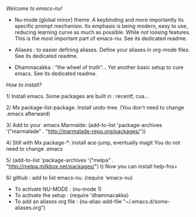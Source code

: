 _Welcome to emacs-nu!_


- Nu-mode (global minor) theme. A keybinding and more importantly
  its specific prompt mechanism.
  Its emphasis is being modern, easy to use,
  reducing learning curve as much as possible.
  While _not_ loosing features.
  This is the most important part of emacs-nu.
  See its dedicated readme.


- Aliases : to easier defining aliases.
  Define your aliases in org-mode files.
  See its dedicated readme.


- Dhammacakka : "the wheel of truth"...
  Yet another basic setup to cure emacs.
  See its dedicated readme.




_How to install?_


1/ Install emacs.
   Some packages are built in : recentf, cua...

2/ Mx package-list-package.
   Install undo-tree. (You don't need to change .emacs afterward)

3/ Add to your .emacs Marmalde:
   (add-to-list 'package-archives '("marmalade" . "http://marmalade-repo.org/packages/"))

4/ Still with Mx package-*:
   install ace-jump, eventually magit
   You do not need to change .emacs

5/ (add-to-list 'package-archives
             '("melpa" . "http://melpa.milkbox.net/packages/") t)
   Now you can install help-fns+

6/ github : add to list emacs-nu.
   (require 'emacs-nu)


-  To activate NU-MODE :   (nu-mode 1)
-  To activate the setup : (require 'dhammacakka)
-  To add an aliases org file : (nu-alias-add-file "~/.emacs.d/some-aliases.org")
